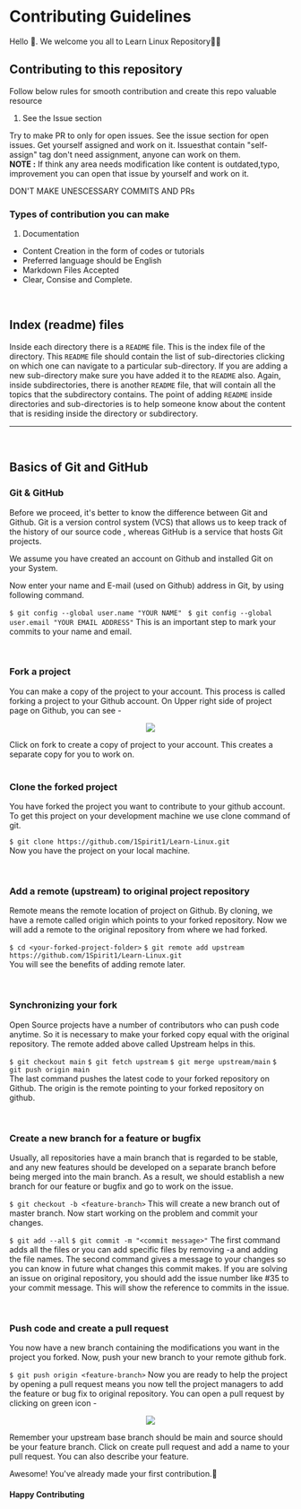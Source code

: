 # Contributing Guidelines

Hello 👋. We welcome you all to Learn Linux Repository🎊🎊

## Contributing to this repository
Follow below rules for smooth contribution and create this repo valuable resource <br/>

 1. See the Issue section <br/>

Try to make PR to only for open issues. See the issue section for open issues. Get yourself assigned and work on it. Issuesthat contain "self-assign" tag
don't need assignment, anyone can work on them.<br/>
**NOTE :** If think any area needs modification like content is outdated,typo, improvement you can open that issue by yourself and work on it.

DON'T MAKE UNESCESSARY COMMITS AND PRs


### Types of contribution you can make

1. Documentation

- Content Creation in the form of codes or tutorials
- Preferred language should be English
- Markdown Files Accepted
- Clear, Consise and Complete.


<br/>

## Index (readme) files

Inside each directory there is a `README` file. This is the index file of the directory. This `README` file should contain the list of sub-directories 
clicking on which one can navigate to a particular sub-directory. If you are adding a new sub-directory make sure you have added it to the `README` also.
Again, inside subdirectories, there is another `README` file, that will contain all the topics that the subdirectory contains. The point of 
adding `README` inside directories and sub-directories is to help someone know about the content that is residing inside the directory or subdirectory. 


---

<br />

## Basics of Git and GitHub

### Git & GitHub

Before we proceed, it's better to know the difference between Git and Github. Git is a version control system (VCS) that allows us to keep track of the history of our source code , whereas GitHub is a service that hosts Git projects. 

We assume you have created an account on Github and installed Git on your System.

Now enter your name and E-mail (used on Github) address in Git, by using following command.

`$ git config --global user.name "YOUR NAME"`
` $ git config --global user.email "YOUR EMAIL ADDRESS"`
This is an important step to mark your commits to your name and email.

<br />

### Fork a project

You can make a copy of the project to your account. This process is called forking a project to your Github account. On Upper right side of project page on Github, you can see -

<p align="center">  <img  src="https://i.imgur.com/P0n6f97.png">  </p>
Click on fork to create a copy of project to your account. This creates a separate copy for you to work on.

<br />

<br />

### Clone the forked project

You have forked the project you want to contribute to your github account. To get this project on your development machine we use clone command of git.

`$ git clone https://github.com/1Spirit1/Learn-Linux.git` <br/>
Now you have the project on your local machine.

<br />

### Add a remote (upstream) to original project repository

Remote means the remote location of project on Github. By cloning, we have a remote called origin which points to your forked repository. Now we will add a remote to the original repository from where we had forked.

`$ cd <your-forked-project-folder>`
`$ git remote add upstream https://github.com/1Spirit1/Learn-Linux.git` <br/>
You will see the benefits of adding remote later.

<br />

### Synchronizing your fork

Open Source projects have a number of contributors who can push code anytime. So it is necessary to make your forked copy equal with the original repository. The remote added above called Upstream helps in this.

`$ git checkout main`
`$ git fetch upstream`
`$ git merge upstream/main`
`$ git push origin main` <br/>
The last command pushes the latest code to your forked repository on Github. The origin is the remote pointing to your forked repository on github.

<br />

### Create a new branch for a feature or bugfix

Usually, all repositories have a main branch that is regarded to be stable, and any new features should be developed on a separate branch before being 
merged into the main branch. As a result, we should establish a new branch for our feature or bugfix and go to work on the issue. 

`$ git checkout -b <feature-branch>`
This will create a new branch out of master branch. Now start working on the problem and commit your changes.

`$ git add --all`
`$ git commit -m "<commit message>"`
The first command adds all the files or you can add specific files by removing -a and adding the file names. The second command gives a message to your
changes so you can know in future what changes this commit makes. If you are solving an issue on original repository, you should add the issue number
like #35 to your commit message. This will show the reference to commits in the issue.

<br />

### Push code and create a pull request

You now have a new branch containing the modifications you want in the project you forked. Now, push your new branch to your remote github fork. 

`$ git push origin <feature-branch>`
Now you are ready to help the project by opening a pull request means you now tell the project managers to add the feature or bug fix to original repository. You can open a pull request by clicking on green icon -

<p align="center">  <img  src="https://i.imgur.com/aGaqAD5.png">  </p>

Remember your upstream base branch should be main and source should be your feature branch. Click on create pull request and add a name to your pull request. You can also describe your feature.

Awesome! You've already made your first contribution.🥳

#### Happy Contributing 
